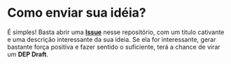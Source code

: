 # Como enviar sua idéia?

É simples! Basta abrir uma [**Issue**](https://github.com/luiz-vinholi/dep-ideas/issues/new) nesse repositório, com um titulo cativante e uma descrição interessante da sua ideia.
Se ela for interessante, gerar bastante força positiva e fazer sentido o suficiente, terá a chance de virar um **DEP Draft**.
